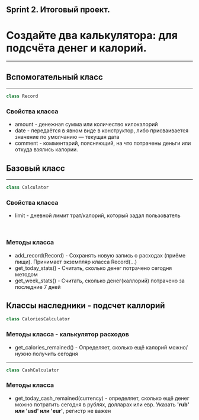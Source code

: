 Sprint 2. Итоговый проект.
---
# Создайте два калькулятора: для подсчёта денег и калорий.
---
## Вспомогательный класс  
---
```python
class Record
```
### Свойства класса
* amount - денежная сумма или количество килокалорий  
* date - передаётся в явном виде в конструктор, либо присваивается значение по умолчанию — текущая дата
* comment - комментарий, поясняющий, на что потрачены деньги или откуда взялись калории. 
## Базовый класс
---
```python
class Calculator
```
### Свойства класса
* limit - дневной лимит трат/калорий, который задал пользователь

<br>

### Методы класса
* add_record(Record) - Сохранять новую запись о расходах (приёме пищи). Принимает экземпляр класса Record(...)
* get_today_stats() - Считать, сколько денег потрачено сегодня методом
* get_week_stats() - Считать, сколько денег(каллорий) потрачено за последние 7 дней

## Классы наследники - подсчет каллорий
```python
class CaloriesCalculator
```
### Методы класса - калькулятор расходов
* get_calories_remained() - Определяет, сколько ещё калорий можно/нужно получить сегодня
---
```python
class CashCalculator 
```
### Методы класса
* get_today_cash_remained(currency) - определяет, сколько ещё денег можно потратить сегодня в рублях, долларах или евр. Указать **'rub' или 'usd' или 'eur'**, регистр не важен



